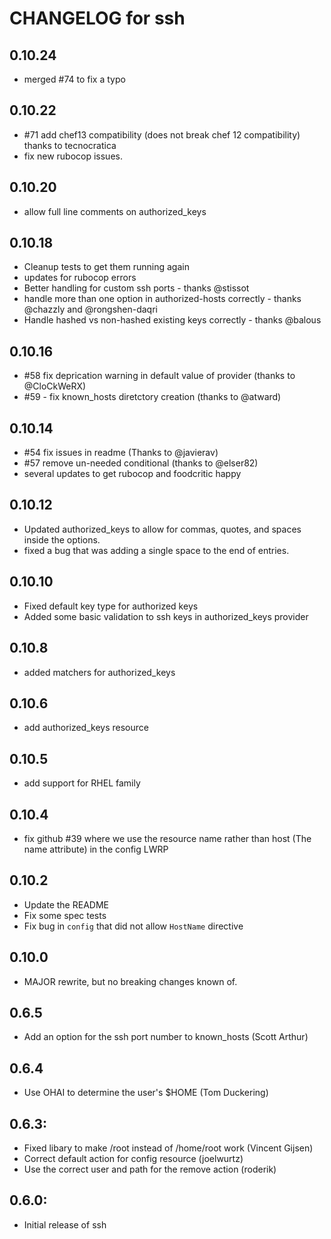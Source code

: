 # CHANGELOG for ssh

## 0.10.24
* merged #74 to fix a typo

## 0.10.22
* #71 add chef13 compatibility (does not break chef 12 compatibility) thanks to tecnocratica
* fix new rubocop issues.

## 0.10.20
* allow full line comments on authorized_keys

## 0.10.18
* Cleanup tests to get them running again
* updates for rubocop errors
* Better handling for custom ssh ports - thanks @stissot
* handle more than one option in authorized-hosts correctly - thanks @chazzly and @rongshen-daqri
* Handle hashed vs non-hashed existing keys correctly - thanks @balous

## 0.10.16
* #58 fix deprication warning in default value of provider (thanks to @CloCkWeRX)
* #59 - fix known_hosts diretctory creation (thanks to @atward)

## 0.10.14
* #54 fix issues in readme (Thanks to @javierav)
* #57 remove un-needed conditional (thanks to @elser82)
* several updates to get rubocop and foodcritic happy

## 0.10.12
* Updated authorized_keys to allow for commas, quotes, and spaces inside the options.
* fixed a bug that was adding a single space to the end of entries.

## 0.10.10
* Fixed default key type for authorized keys
* Added some basic validation to ssh keys in authorized_keys provider

## 0.10.8
* added matchers for authorized_keys

## 0.10.6
* add authorized_keys resource

## 0.10.5
* add support for RHEL family

## 0.10.4
* fix github #39 where we use the resource name rather than host (The name attribute) in the config LWRP

## 0.10.2
* Update the README
* Fix some spec tests
* Fix bug in `config` that did not allow `HostName` directive

## 0.10.0
* MAJOR rewrite, but no breaking changes known of.

## 0.6.5

* Add an option for the ssh port number to known_hosts (Scott Arthur)

## 0.6.4

* Use OHAI to determine the user's $HOME (Tom Duckering)

## 0.6.3:

* Fixed libary to make /root instead of /home/root work (Vincent Gijsen)
* Correct default action for config resource (joelwurtz)
* Use the correct user and path for the remove action (roderik)

## 0.6.0:

* Initial release of ssh
